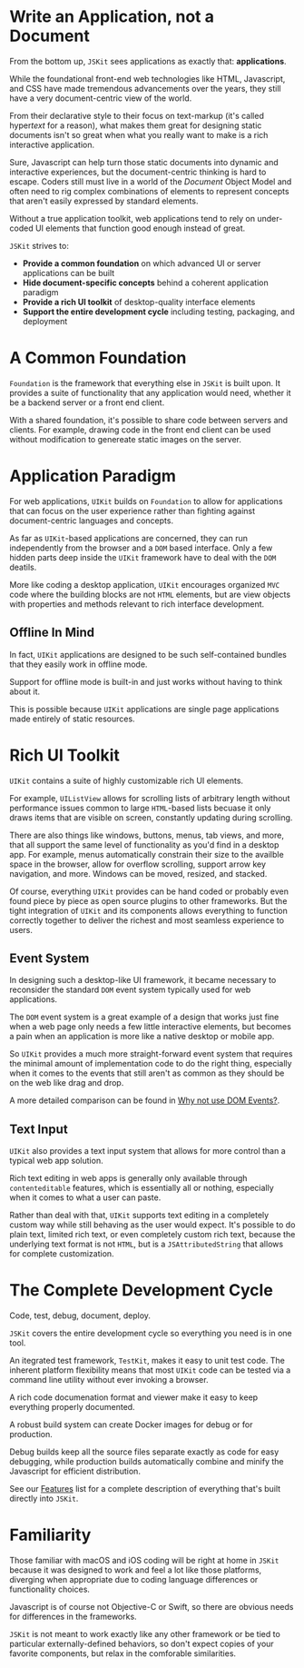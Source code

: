 Write an Application, not a Document
====================================

From the bottom up, `JSKit` sees applications as exactly that: **applications**.

While the foundational front-end web technologies like HTML, Javascript,
and CSS have made tremendous advancements over the years, they still have a
very document-centric view of the world.

From their declarative style to their focus on text-markup (it's
called hyper*text* for a reason), what makes them great for designing static
documents isn't so great when what you really want to make is a rich interactive
application.

Sure, Javascript can help turn those static documents into dynamic and
interactive experiences, but the document-centric thinking is hard to escape.
Coders still must live in a world of the *Document* Object Model and often need
to rig complex combinations of elements to represent concepts that aren't easily
expressed by standard elements.

Without a true application toolkit, web applications tend to rely on under-
coded UI elements that function good enough instead of great.

`JSKit` strives to:

- **Provide a common foundation** on which advanced UI or server applications can be built
- **Hide document-specific concepts** behind a coherent application paradigm
- **Provide a rich UI toolkit** of desktop-quality interface elements
- **Support the entire development cycle** including testing, packaging, and deployment


A Common Foundation
===================

`Foundation` is the framework that everything else in `JSKit` is built upon.
It provides a suite of functionality that any application would need, whether it
be a backend server or a front end client.

With a shared foundation, it's possible to share code between servers and
clients.  For example, drawing code in the front end client can be used
without modification to genereate static images on the server.



Application Paradigm
====================

For web applications, `UIKit` builds on `Foundation` to allow for applications
that can focus on the user experience rather than fighting against
document-centric languages and concepts.

As far as `UIKit`-based applications are concerned, they can run independently
from the browser and a `DOM` based interface.  Only a few hidden parts deep
inside the `UIKit` framework have to deal with the `DOM` deatils.

More like coding a desktop application, `UIKit` encourages organized `MVC` code
where the building blocks are not `HTML` elements, but are view objects with
properties and methods relevant to rich interface development.


Offline In Mind
---------------

In fact, `UIKit` applications are designed to be such self-contained bundles
that they easily work in offline mode.

Support for offline mode is built-in and just works without having to think
about it.

This is possible because `UIKit` applications are single page applications made
entirely of static resources.


Rich UI Toolkit
===============

`UIKit` contains a suite of highly customizable rich UI elements.

For example, `UIListView` allows for scrolling lists of arbitrary length without
performance issues common to large `HTML`-based lists becuase it only draws
items that are visible on screen, constantly updating during scrolling.

There are also things like windows, buttons, menus, tab views, and more, that
all support the same level of functionality as you'd find in a desktop app.
For example, menus automatically constrain their size to the availble space in
the browser, allow for overflow scrolling, support arrow key navigation, and
more.  Windows can be moved, resized, and stacked.

Of course, everything `UIKit` provides can be hand coded or probably even found
piece by piece as open source plugins to other frameworks.  But the tight
integration of `UIKit` and its components allows everything to function
correctly together to deliver the richest and most seamless experience to users.

Event System
------------

In designing such a desktop-like UI framework, it became necessary to
reconsider the standard `DOM` event system typically used for web applications.

The `DOM` event system is a great example of a design that works just fine when
a web page only needs a few little interactive elements, but becomes a pain
when an application is more like a native desktop or mobile app.

So `UIKit` provides a much more straight-forward event system that
requires the minimal amount of implementation code to do the right thing,
especially when it comes to the events that still aren't as common as they
should be on the web like drag and drop.

A more detailed comparison can be found in [Why not use DOM Events?](UIKit/WhyNotUseDOM).


Text Input
----------

`UIKit` also provides a text input system that allows for more control than
a typical web app solution.

Rich text editing in web apps is generally only available through
`contenteditable` features, which is essentially all or nothing, especially
when it comes to what a user can paste.

Rather than deal with that, `UIKit` supports text editing in a completely
custom way while still behaving as the user would expect.  It's possible to
do plain text, limited rich text, or even completely custom rich text, because
the underlying text format is not `HTML`, but is a `JSAttributedString` that
allows for complete customization.


The Complete Development Cycle
==============================

Code, test, debug, document, deploy.

`JSKit` covers the entire development cycle so everything you need is in one
tool.

An itegrated test framework, `TestKit`, makes it easy to unit test code.  The
inherent platform flexibility means that most `UIKit` code can be tested via
a command line utility without ever invoking a browser.

A rich code documenation format and viewer make it easy to keep everything
properly documented.

A robust build system can create Docker images for debug or for production.

Debug builds keep all the source files separate exactly as code for easy
debugging, while production builds automatically combine and minify the
Javascript for efficient distribution.

See our [Features](Features) list for a complete description of everything
that's built directly into `JSKit`.


Familiarity
===========

Those familiar with macOS and iOS coding will be right at home in `JSKit`
because it was designed to work and feel a lot like those platforms, diverging
when appropriate due to coding language differences or functionality choices.

Javascript is of course not Objective-C or Swift, so there are obvious needs for
differences in the frameworks.

`JSKit` is not meant to work exactly like any other framework or be tied to
particular externally-defined behaviors, so don't expect copies of your
favorite components, but relax in the comforable similarities.

